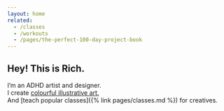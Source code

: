 ```yaml
---
layout: home
related:
  - /classes
  - /workouts
  - /pages/the-perfect-100-day-project-book
---
```


## Hey! This is Rich.

I’m an ADHD artist and designer.  
I create [colourful illustrative art.](/categories/projects/)  
And [teach popular classes]({% link pages/classes.md %}) for creatives.

